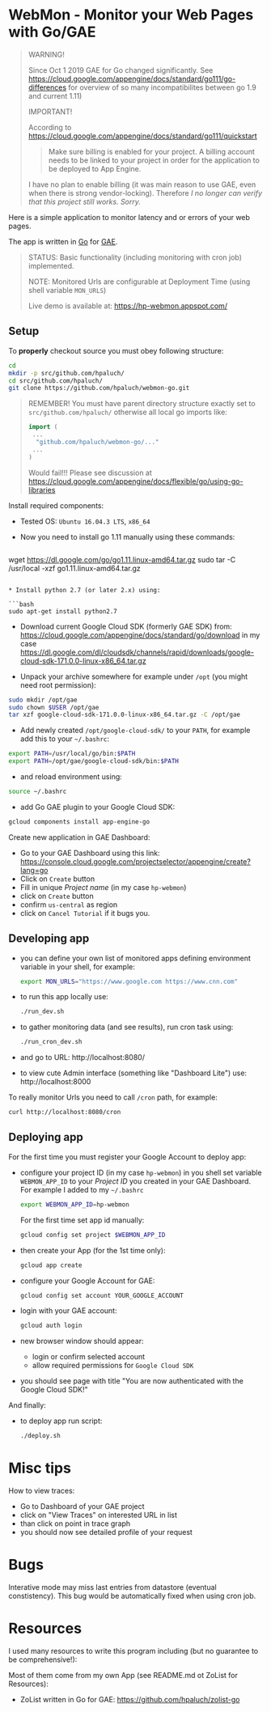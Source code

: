 # WebMon - Monitor your Web Pages with Go/GAE

> WARNING!
>
> Since Oct 1 2019 GAE for Go changed significantly.
> See https://cloud.google.com/appengine/docs/standard/go111/go-differences
> for overview of so many incompatibilites between go 1.9 and current 1.11)
>
> IMPORTANT!
>
> According to https://cloud.google.com/appengine/docs/standard/go111/quickstart
> 
> > Make sure billing is enabled for your project. A billing
> > account needs to be linked to your project in order
> > for the application to be deployed to App Engine.
>
> I have no plan to enable billing (it was main reason to use GAE, even
> when there is strong vendor-locking). Therefore _I no longer can verify
> that this project still works. Sorry._


Here is a simple application to monitor latency and or errors
of your web pages.

The app is written in [Go](https://golang.org/) for [GAE](https://cloud.google.com/appengine/docs/standard/go/runtime).

> STATUS: Basic functionality (including monitoring with cron job) implemented.
>
> NOTE: Monitored Urls are configurable at Deployment Time
> (using shell variable `MON_URLS`)
>
> Live demo is available at: https://hp-webmon.appspot.com/
>

## Setup

To **properly** checkout source you must obey following structure:
```bash
cd 
mkdir -p src/github.com/hpaluch/
cd src/github.com/hpaluch/
git clone https://github.com/hpaluch/webmon-go.git
```

> REMEMBER! You must have parent directory structure
> exactly set to `src/github.com/hpaluch/` otherwise
> all local go imports like:
> ```go
> import (
>  ...
>	"github.com/hpaluch/webmon-go/..."
>  ...
> )
> ```
> Would fail!!!
> Please see discussion
> at https://cloud.google.com/appengine/docs/flexible/go/using-go-libraries


Install required components:

* Tested OS: `Ubuntu 16.04.3 LTS`, `x86_64`

* Now you need to install go 1.11 manually using these commands:

  ```bash
wget https://dl.google.com/go/go1.11.linux-amd64.tar.gz
sudo tar -C /usr/local -xzf go1.11.linux-amd64.tar.gz
  ```

* Install python 2.7 (or later 2.x) using:

  ```bash
  sudo apt-get install python2.7
  ```

* Download current Google Cloud SDK (formerly GAE SDK) from:
  https://cloud.google.com/appengine/docs/standard/go/download
  in my case
  https://dl.google.com/dl/cloudsdk/channels/rapid/downloads/google-cloud-sdk-171.0.0-linux-x86_64.tar.gz 

* Unpack your archive somewhere for example under `/opt`
  (you might need root permission):

```bash
sudo mkdir /opt/gae
sudo chown $USER /opt/gae
tar xzf google-cloud-sdk-171.0.0-linux-x86_64.tar.gz -C /opt/gae
```
* Add newly created `/opt/google-cloud-sdk/` to your `PATH`,
  for example add this to your `~/.bashrc`:

```bash
export PATH=/usr/local/go/bin:$PATH
export PATH=/opt/gae/google-cloud-sdk/bin:$PATH
```

* and reload environment using:

```bash
source ~/.bashrc
```

* add Go GAE plugin to your Google Cloud SDK:

```bash
gcloud components install app-engine-go
```

Create new application in GAE Dashboard:

* Go to your GAE Dashboard using this link:
  https://console.cloud.google.com/projectselector/appengine/create?lang=go
* Click on `Create` button
* Fill in unique _Project name_ (in my case `hp-webmon`)
* click on `Create` button
* confirm `us-central` as region
* click on `Cancel Tutorial` if it bugs you.

## Developing app

* you can define your own list of monitored apps defining
  environment variable in your shell, for example:
  
  ```bash
  export MON_URLS="https://www.google.com https://www.cnn.com"
  ```

* to run this app locally use:

  ```bash
  ./run_dev.sh
  ```
* to gather monitoring data (and see results), run cron task using:

  ```bash
  ./run_cron_dev.sh
  ```

* and go to URL: http://localhost:8080/
* to view cute Admin interface (something like "Dashboard Lite")
  use: http://localhost:8000

To  really monitor Urls you need to call `/cron` path, for example:
```bash
curl http://localhost:8080/cron
```

## Deploying app

For the first time you must register your Google Account to deploy app:

* configure your project ID (in my case `hp-webmon`)
  in you shell set variable `WEBMON_APP_ID` to your
  _Project ID_ you created in your GAE Dashboard.
  For example I added to my `~/.bashrc`

  ```bash
  export WEBMON_APP_ID=hp-webmon
  ```

  For the first time set app id manually:

  ```bash
  gcloud config set project $WEBMON_APP_ID
  ```

* then create your App (for the 1st time only):

  ```bash
  gcloud app create
  ```

* configure your Google Account for GAE:

  ```bash
  gcloud config set account YOUR_GOOGLE_ACCOUNT
  ```
* login with your GAE account:

  ```bash
  gcloud auth login
  ```
* new browser window should appear:
  * login or confirm selected account
  * allow required permissions for `Google Cloud SDK`
* you should see page with title "You are now authenticated with the Google Cloud SDK!"

And finally:
* to deploy app run script:

  ```bash
  ./deploy.sh
  ```

# Misc tips

How to view traces:

* Go to Dashboard of your GAE project
* click on "View Traces" on interested URL in list
* than click on point in trace graph
* you should now see detailed profile of your request

# Bugs

Interative mode may miss last entries from datastore (eventual constistency).
This bug would be automatically fixed when using cron job.

# Resources

I used many resources to write this program including
(but no guarantee to be comprehensive!):

Most of them come from my own App (see README.md ot ZoList for Resources):
* ZoList written in Go for GAE:
  https://github.com/hpaluch/zolist-go 


